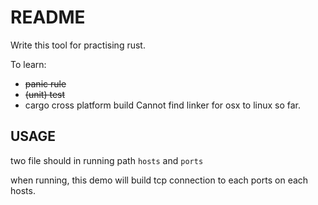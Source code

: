 # README #

Write this tool for practising rust.

To learn:
+ ~~panic rule~~
+ ~~(unit) test~~
+ cargo cross platform build 
  Cannot find linker for osx to linux so far.

## USAGE ##

two file should in running path `hosts` and `ports`

when running, this demo will build tcp connection to each ports on each hosts.


